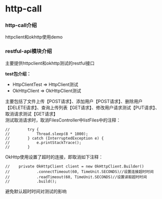 # http-call

### http-call介绍
httpclient和okhttp使用demo

### restful-api模块介绍
主要提供httpclient和okhttp测试的restful接口

**test包介绍：**
- HttpClientTest => HttpClient测试
- OkHttpClient => OkHttpClient测试

主要包括了文件上传【POST请求】、添加用户【POST请求】、删除用户【DELETE请求】、查询上传列表【GET请求】、修改用户请求测试【PUT请求】、取消请求测试【GET请求】  
测试取消请求时，取消FilesController中listFiles中的注释：
```
//        try {
//            Thread.sleep(8 * 1000);
//        } catch (InterruptedException e) {
//            e.printStackTrace();
//        }
```
OkHttp使用设置了超时的连接，即取消如下注释：
```
//    private OkHttpClient client = new OkHttpClient.Builder()
//            .connectTimeout(60, TimeUnit.SECONDS)//设置连接超时时间
//            .readTimeout(60, TimeUnit.SECONDS)//设置读取超时时间
//            .build();
```
避免默认超时时间对测试的影响

